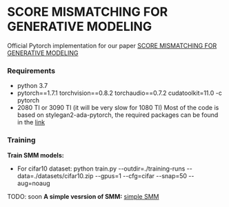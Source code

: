 # SCORE MISMATCHING FOR GENERATIVE MODELING

Official Pytorch implementation for our paper [SCORE MISMATCHING FOR GENERATIVE MODELING](https://arxiv.org/abs/2309.11043) 


### Requirements
- python 3.7
- pytorch==1.7.1 torchvision==0.8.2 torchaudio==0.7.2 cudatoolkit=11.0 -c pytorch
- 2080 TI or 3090 TI (it will be very slow for 1080 TI)
Most of the code is based on stylegan2-ada-pytorch, the required packages can be found in the [link](https://github.com/NVlabs/stylegan2-ada-pytorch)
### Training

**Train SMM models:**
  - For cifar10 dataset: python train.py --outdir=./training-runs --data=./datasets/cifar10.zip --gpus=1 --cfg=cifar --snap=50 --aug=noaug
  
TODO: soon
**A simple vesrsion of SMM:**
[simple SMM]([https://arxiv.org/abs/2309.11043](https://github.com/senmaoy/Simple-Score-Mismatching)https://github.com/senmaoy/Simple-Score-Mismatching) 

